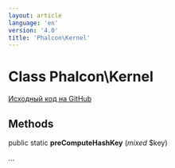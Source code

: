 ```yaml
---
layout: article
language: 'en'
version: '4.0'
title: 'Phalcon\Kernel'
---
```

# Class **Phalcon\Kernel**

<a href="https://github.com/phalcon/cphalcon/tree/v4.0.0/phalcon/kernel.zep" class="btn btn-default btn-sm">Исходный код на GitHub</a>

## Methods

public static **preComputeHashKey** (*mixed* $key)

...